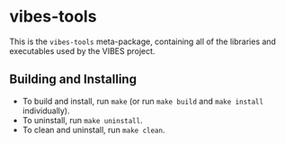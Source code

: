 # vibes-tools

This is the `vibes-tools` meta-package, containing all of the libraries and executables used by the VIBES project.

## Building and Installing

- To build and install, run `make` (or run `make build` and `make install` individually).
- To uninstall, run `make uninstall`.
- To clean and uninstall, run `make clean`.
